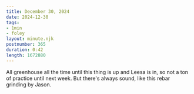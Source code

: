 ```yaml
---
title: December 30, 2024
date: 2024-12-30
tags:
- 1min
- foley
layout: minute.njk
postnumber: 365
duration: 0:42
length: 1672880
---
```

All greenhouse all the time until this thing is up and Leesa is in, so not a ton of practice until next week. But there's always sound, like this rebar grinding by Jason.